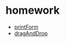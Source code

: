 # homework
- [printForm](https://seryozhabaleyko.github.io/homework/printForm/)
- [dragAndDrop](https://seryozhabaleyko.github.io/homework/dragAndDrop/)
